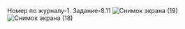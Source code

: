Номер по журналу-1.
Задание-8.11
![Снимок экрана (19)](https://user-images.githubusercontent.com/113889753/202139673-6121d9a1-893f-430a-a7e8-14282103f669.png)
![Снимок экрана (18)](https://user-images.githubusercontent.com/113889753/202139771-01c105d2-8ca6-408c-a1fb-fa2a6905f140.png)

